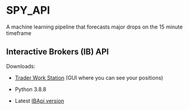 # SPY_API
A machine learning pipeline that forecasts major drops on the 15 minute timeframe


## Interactive Brokers (IB) API

Downloads:
- [Trader Work Station](https://www.interactivebrokers.ca/en/trading/tws-updateable-stable.php) (GUI where you can see your positions)

- Python 3.8.8

- Latest [IBApi version](https://interactivebrokers.github.io/downloads/TWS%20API%20Install%201030.01.msi) 
